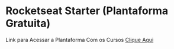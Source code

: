 # Rocketseat Starter (Plantaforma Gratuita)
Link para Acessar a Plantaforma Com os Cursos [Clique Aqui](https://skylab.rocketseat.com.br/journey/starter)
